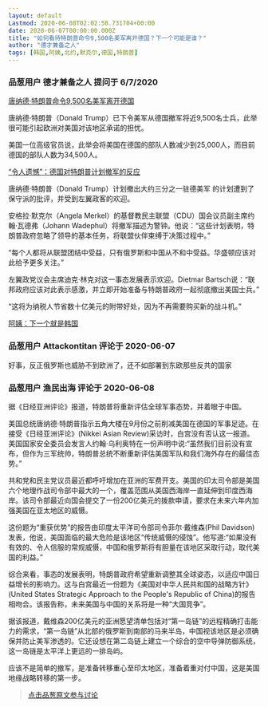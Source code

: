 ```yaml
---
layout: default
Lastmod: 2020-06-08T02:02:58.731704+00:00
date: 2020-06-07T00:00:00.000Z
title: "如何看待特朗普命令9,500名美军离开德国？下一个可能是谁？"
author: "德才兼备之人"
tags: [韩国,阿姨,北约,默克尔,德国,特朗普]
---
```



### 品葱用户 **德才兼备之人** 提问于 6/7/2020
    
[唐纳德·特朗普命令9,500名美军离开德国]( "https://www.theguardian.com/us-news/2020/jun/05/trump-orders-9500-us-troops-to-leave-germany")  
  
唐纳德·特朗普（Donald Trump）已下令美军从德国撤军将近9,500名士兵，此举很可能引起欧洲对美国对该地区承诺的担忧。  
  
美国一位高级官员说，此举会将美国在德国的部队人数减少到25,000人，而目前德国的部队人数为34,500人。  
  
[“令人遗憾”：德国对特朗普计划撤军的反应]( "https://www.theguardian.com/world/2020/jun/06/regrettable-germany-reacts-to-trump-plan-to-withdraw-us-troops")  
  
唐纳德·特朗普（Donald Trump）计划撤出大约三分之一驻德美军 的计划遭到了保守派的批评，并受到左翼政客的欢迎。  
  
安格拉·默克尔（Angela Merkel）的基督教民主联盟（CDU）国会议员副主席约翰·瓦德弗（Johann Wadephul）将撤军描述为警钟。他说：“这些计划表明，特朗普政府忽略了领导的基本任务，将联盟伙伴束缚于决策过程中。”  
  
“每个人都将从联盟团结中受益，只有俄罗斯和中国从不和中受益。华盛顿应该对此给予更多关注。”  
  
左翼政党议会主席迪克·林克对这一事态发展表示欢迎。Dietmar Bartsch说：“联邦政府应该对此表示感激，并立即开始准备与特朗普政府一起彻底撤出美国士兵。”  
  
“这将为纳税人节省数十亿美元的附带好处，因为不再需要购买新的战斗机。”  
  
[阿姨：下一个就是韩国]( "https://twitter.com/LiuZhongjing/status/1269321660399747072")
    
                

### 品葱用户 **Attackontitan** 评论于 2020-06-07
        
好事，反正俄罗斯也威胁不到欧洲了，还不如部署到东欧那些反共的国家
        
                

### 品葱用户 **渔民出海** 评论于 2020-06-08
        
据《日经亚洲评论》报道，特朗普将重新评估全球军事态势，并着眼于中国。  
  
美国总统唐纳德·特朗普指示五角大楼在9月份之前削减美国在德国的军事足迹。在接受《日经亚洲评论》(Nikkei Asian Review)采访时，白宫没有否认这一报道。美国国家安全委员会发言人约翰·乌利奥特在一份声明中说:“虽然我们目前没有宣布，但作为三军统帅，特朗普总统不断重新评估美国军队和我们海外存在的最佳态势。”  
  
  
  
共和党和民主党议员最近都呼吁增加在亚洲的军费开支。美国的印太司令部是美国六个地理作战司令部中最大的一个，覆盖范围从美国西海岸一直延伸到印度西海岸。该司令部最近向国会提交了一份200亿美元的拨款申请，要求在未来六年内加强美国在亚太地区的威慑。  
  
这份题为“重获优势”的报告由印度太平洋司令部司令菲尔·戴维森(Phil Davidson)发表，他说，美国面临的最大危险是该地区“传统威慑的侵蚀”。他写道:“如果没有有效的、令人信服的常规威慑，中国和俄罗斯将有胆量在该地区采取行动，取代美国的利益。”  
  
综合来看，事态的发展表明，特朗普政府希望重新调整其全球姿态，以适应中国日益增长的影响力。这与白宫最近一份题为《美国对中华人民共和国的战略方针》(United States Strategic Approach to the People's Republic of China)的报告相吻合。该报告称，未来美国与中国的关系将是一种“大国竞争”。  
  
据该报道，戴维森200亿美元的亚洲愿望清单包括对“第一岛链”的远程精确打击能力的需求，“第一岛链”从北部的俄罗斯到南部的马来半岛，中国视该地区是必须确保并防止美军渗透的。它还设想在第二岛链上建立一个综合的空中导弹防御系统，这一岛链是太平洋上更远的一排岛屿。  
  
  
应该不是简单的撤军，是准备转移重心至印太地区，准备着重对付中国，这是美国地缘战略转移的第一步。
        
                





> [点击品葱原文参与讨论](https://pincong.rocks/question/26892)

